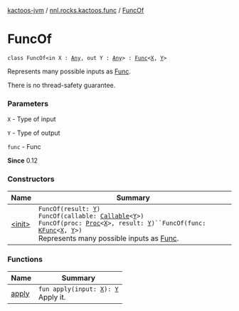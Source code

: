 [kactoos-jvm](../../index.md) / [nnl.rocks.kactoos.func](../index.md) / [FuncOf](./index.md)

# FuncOf

`class FuncOf<in X : `[`Any`](https://kotlinlang.org/api/latest/jvm/stdlib/kotlin/-any/index.html)`, out Y : `[`Any`](https://kotlinlang.org/api/latest/jvm/stdlib/kotlin/-any/index.html)`> : `[`Func`](../../nnl.rocks.kactoos/-func/index.md)`<`[`X`](index.md#X)`, `[`Y`](index.md#Y)`>`

Represents many possible inputs as [Func](../../nnl.rocks.kactoos/-func/index.md).

There is no thread-safety guarantee.

### Parameters

`X` - Type of input

`Y` - Type of output

`func` - Func

**Since**
0.12

### Constructors

| Name | Summary |
|---|---|
| [&lt;init&gt;](-init-.md) | `FuncOf(result: `[`Y`](index.md#Y)`)`<br>`FuncOf(callable: `[`Callable`](http://docs.oracle.com/javase/8/docs/api/java/util/concurrent/Callable.html)`<`[`Y`](index.md#Y)`>)`<br>`FuncOf(proc: `[`Proc`](../../nnl.rocks.kactoos/-proc/index.md)`<`[`X`](index.md#X)`>, result: `[`Y`](index.md#Y)`)``FuncOf(func: `[`KFunc`](../../nnl.rocks.kactoos/-k-func.md)`<`[`X`](index.md#X)`, `[`Y`](index.md#Y)`>)`<br>Represents many possible inputs as [Func](../../nnl.rocks.kactoos/-func/index.md). |

### Functions

| Name | Summary |
|---|---|
| [apply](apply.md) | `fun apply(input: `[`X`](index.md#X)`): `[`Y`](index.md#Y)<br>Apply it. |

